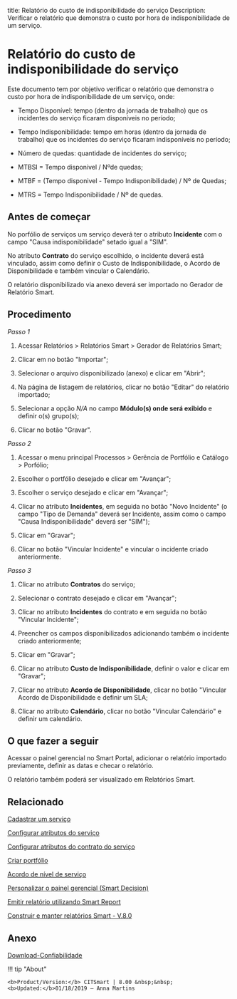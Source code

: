 title: Relatório do custo de indisponibilidade do serviço
Description: Verificar o relatório que demonstra o custo por hora de indisponibilidade de um serviço.
# Relatório do custo de indisponibilidade do serviço

Este documento tem por objetivo verificar o relatório que demonstra o custo
por hora de indisponibilidade de um serviço, onde:

 +   Tempo Disponível: tempo (dentro da jornada de trabalho) que os incidentes do
    serviço ficaram disponíveis no período;

 +   Tempo Indisponibilidade: tempo em horas (dentro da jornada de trabalho) que
    os incidentes do serviço ficaram indisponíveis no período;

 +   Número de quedas: quantidade de incidentes do serviço;

 +   MTBSI = Tempo disponivel / Nºde quedas;

 +   MTBF = (Tempo disponivel - Tempo Indisponibilidade) / Nº de Quedas;

 +   MTRS = Tempo Indisponibilidade / Nº de quedas.

Antes de começar
--------------------

No porfólio de serviços um serviço deverá ter o atributo **Incidente** com o
campo "Causa indisponibilidade" setado igual a "SIM".

No atributo **Contrato** do serviço escolhido, o incidente deverá está
vinculado, assim como definir o Custo de Indisponibilidade, o Acordo de
Disponibilidade e também vincular o Calendário.

O relatório disponibilizado via anexo deverá ser importado no Gerador de
Relatório Smart.

Procedimento
----------------

*Passo 1*

1.  Acessar Relatórios \> Relatórios Smart \> Gerador de Relatórios Smart;

2.  Clicar em no botão "Importar";

3.  Selecionar o arquivo disponibilizado (anexo) e clicar em "Abrir";

4.  Na página de listagem de relatórios, clicar no botão "Editar" do relatório
    importado;

5.  Selecionar a opção *N/A* no campo **Módulo(s) onde será exibido** e definir
    o(s) grupo(s);

6.  Clicar no botão "Gravar".

*Passo 2*

1.  Acessar o menu principal Processos \> Gerência de Portfólio e Catálogo \>
    Porfólio;

2.  Escolher o portfólio desejado e clicar em "Avançar";

3.  Escolher o serviço desejado e clicar em "Avançar";

4.  Clicar no atributo **Incidentes**, em seguida no botão "Novo Incidente" (o
    campo "Tipo de Demanda" deverá ser Incidente, assim como o campo "Causa
    Indisponibilidade" deverá ser "SIM");

5.  Clicar em "Gravar";

6.  Clicar no botão "Vincular Incidente" e vincular o incidente criado
    anteriormente.

*Passo 3*

1.  Clicar no atributo **Contratos** do serviço;

2.  Selecionar o contrato desejado e clicar em "Avançar";

3.  Clicar no atributo **Incidentes** do contrato e em seguida no botão
    "Vincular Incidente";

4.  Preencher os campos disponibilizados adicionando também o incidente criado
    anteriormente;

5.  Clicar em "Gravar";

6.  Clicar no atributo **Custo de Indisponibilidade**, definir o valor e clicar
    em "Gravar";

7.  Clicar no atributo **Acordo de Disponibilidade**, clicar no botão "Vincular
    Acordo de Disponibilidade e definir um SLA;

8.  Clicar no atributo **Calendário**, clicar no botão "Vincular Calendário" e
    definir um calendário.

O que fazer a seguir
--------------------

Acessar o painel gerencial no Smart Portal, adicionar o relatório importado
previamente, definir as datas e checar o relatório.

O relatório também poderá ser visualizado em Relatórios Smart.


Relacionado
-----------

[Cadastrar um serviço](/pt-br/citsmart-platform-8/processes/portfolio-and-catalog/use/register-a-service.html)

[Configurar atributos do serviço](/pt-br/citsmart-platform-8/processes/portfolio-and-catalog/use/configure-services-attributes.html)

[Configurar atributos do contrato do serviço](/pt-br/citsmart-platform-8/processes/portfolio-and-catalog/use/service-contract-attributes.html)

[Criar portfólio](/pt-br/citsmart-platform-8/processes/portfolio-and-catalog/use/create-the-portfolio.html)

[Acordo de nível de serviço](/pt-br/citsmart-platform-8/processes/service-level/use/service-level-agreement.html)

[Personalizar o painel gerencial (Smart Decision)](/pt-br/citsmart-platform-8/additional-features/reports/create/dashboard-customize-management-panel-smart-decision.html)

[Emitir relatório utilizando Smart Report](/pt-br/citsmart-platform-8/additional-features/reports/create/smart-reports/configuration/create-smart-report.html)

[Construir e manter relatórios Smart - V.8.0](/pt-br/citsmart-platform-8/additional-features/reports/create/smart-reports/configuration/build-maintain-smart-report.html)


Anexo
-----
[Download-Confiabilidade][1]

!!! tip "About"

    <b>Product/Version:</b> CITSmart | 8.00 &nbsp;&nbsp;
    <b>Updated:</b>01/18/2019 – Anna Martins

[1]:/pt-br/citsmart-platform-8/additional-features/reports/use/images/confiabilidade.citreport

